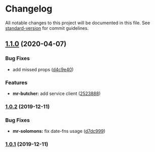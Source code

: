 # Changelog

All notable changes to this project will be documented in this file. See [standard-version](https://github.com/conventional-changelog/standard-version) for commit guidelines.

## [1.1.0](https://github.com/checkmoney/soap-opera/compare/v1.0.2...v1.1.0) (2020-04-07)

### Bug Fixes

- add missed props ([d4c9e40](https://github.com/checkmoney/soap-opera/commit/d4c9e40))

### Features

- **mr-butcher:** add service client ([2523888](https://github.com/checkmoney/soap-opera/commit/2523888))

### [1.0.2](https://github.com/checkmoney/soap-opera/compare/v1.0.1...v1.0.2) (2019-12-11)

### Bug Fixes

- **mr-solomons:** fix date-fns usage ([d7dc999](https://github.com/checkmoney/soap-opera/commit/d7dc999))

### [1.0.1](https://github.com/checkmoney/soap-opera/compare/v1.0.0...v1.0.1) (2019-12-11)

